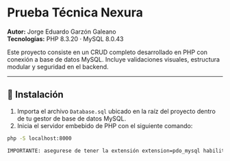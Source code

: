 # Prueba Técnica Nexura

**Autor:** Jorge Eduardo Garzón Galeano  
**Tecnologías:** PHP 8.3.20 · MySQL 8.0.43

Este proyecto consiste en un CRUD completo desarrollado en PHP con conexión a base de datos MySQL. Incluye validaciones visuales, estructura modular y seguridad en el backend.

---

## 🚀 Instalación

1. Importa el archivo `Database.sql` ubicado en la raíz del proyecto dentro de tu gestor de base de datos MySQL.
2. Inicia el servidor embebido de PHP con el siguiente comando:

```bash
php -S localhost:8000

IMPORTANTE: asegurese de tener la extensión extension=pdo_mysql habilitada en el php.ini.
